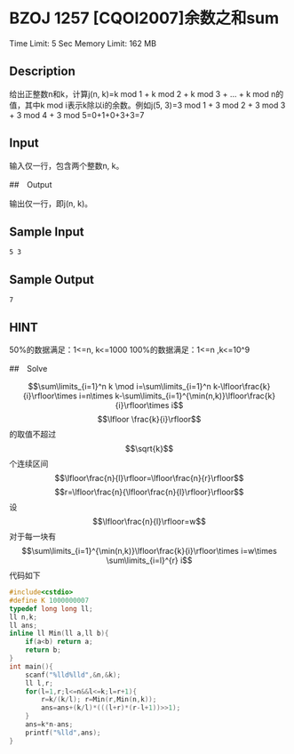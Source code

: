 # BZOJ 1257 [CQOI2007]余数之和sum

Time Limit: 5 Sec  Memory Limit: 162 MB

## Description

给出正整数n和k，计算j(n, k)=k mod 1 + k mod 2 + k mod 3 + … + k mod n的值，其中k mod i表示k除以i的余数。例如j(5, 3)=3 mod 1 + 3 mod 2 + 3 mod 3 + 3 mod 4 + 3 mod 5=0+1+0+3+3=7

## Input

输入仅一行，包含两个整数n, k。

##　Output

输出仅一行，即j(n, k)。

## Sample Input
```
5 3
```

## Sample Output
```
7
```

## HINT

50%的数据满足：1<=n, k<=1000 100%的数据满足：1<=n ,k<=10^9

##　Solve

$$\sum\limits_{i=1}^n k \mod i=\sum\limits_{i=1}^n k-\lfloor\frac{k}{i}\rfloor\times i=n\times k-\sum\limits_{i=1}^{\min(n,k)}\lfloor\frac{k}{i}\rfloor\times i$$
$$\lfloor \frac{k}{i}\rfloor$$的取值不超过$$\sqrt{k}$$个连续区间
$$\lfloor\frac{n}{l}\rfloor=\lfloor\frac{n}{r}\rfloor$$
$$r=\lfloor\frac{n}{\lfloor\frac{n}{l}\rfloor}\rfloor$$
设 $$\lfloor\frac{n}{l}\rfloor=w$$ 对于每一块有
$$\sum\limits_{i=1}^{\min(n,k)}\lfloor\frac{k}{i}\rfloor\times i=w\times \sum\limits_{i=l}^{r} i$$
代码如下
```cpp
#include<cstdio>
#define K 1000000007
typedef long long ll;
ll n,k;
ll ans;
inline ll Min(ll a,ll b){
	if(a<b) return a;
	return b;
}
int main(){
	scanf("%lld%lld",&n,&k);
	ll l,r;
	for(l=1,r;l<=n&&l<=k;l=r+1){
		r=k/(k/l); r=Min(r,Min(n,k));
		ans=ans+(k/l)*(((l+r)*(r-l+1))>>1);
	}
	ans=k*n-ans;
	printf("%lld",ans);
}
```